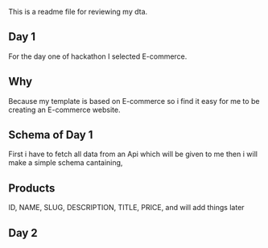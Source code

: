 This is a readme file for reviewing my dta.
## Day 1
For the day one of hackathon I selected E-commerce.

## Why
Because my template is based on E-commerce so i find it easy for me to be creating an E-commerce website.

## Schema of Day 1
First i have to fetch all data from an Api which will be given to me then i will make a simple schema cantaining,

## Products
ID,
NAME,
SLUG,
DESCRIPTION,
TITLE,
PRICE,
and will add things later

## Day 2

